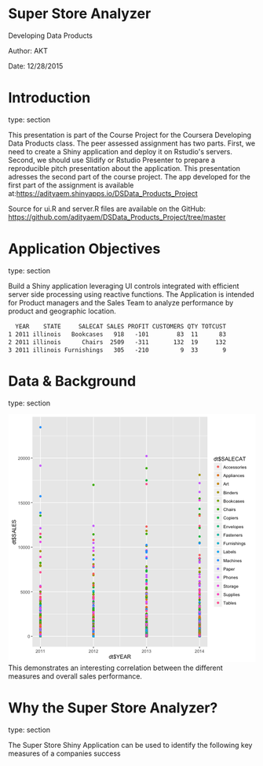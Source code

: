 
Super Store Analyzer
========================================================
Developing Data Products

Author: AKT

Date: 12/28/2015

Introduction
========================================================
type: section

This presentation is part of the Course Project for the Coursera Developing Data Products class. The peer assessed assignment has two parts. First, we need to create a Shiny application and deploy it on Rstudio's servers. Second, we should use Slidify or Rstudio Presenter to prepare a reproducible pitch presentation about the application. This presentation adresses the second part of the course project.
The app developed for the first part of the assignment is available at:https://adityaem.shinyapps.io/DSData_Products_Project

Source for ui.R and server.R files are available on the GitHub: https://github.com/adityaem/DSData_Products_Project/tree/master

Application Objectives
========================================================
type: section

Build a Shiny application leveraging UI controls integrated with efficient server side processing using reactive functions.
The Application is intended for Product managers and the Sales Team to analyze performance by product and geographic location.


```
  YEAR    STATE     SALECAT SALES PROFIT CUSTOMERS QTY TOTCUST
1 2011 illinois   Bookcases   918   -101        83  11      83
2 2011 illinois      Chairs  2509   -311       132  19     132
3 2011 illinois Furnishings   305   -210         9  33       9
```

Data & Background
========================================================
type: section

![plot of chunk unnamed-chunk-2](DSData_Products_Super_Store_Analyzer-figure/unnamed-chunk-2-1.png) 
This demonstrates an interesting correlation between the different measures and overall sales performance.

Why the Super Store Analyzer?
========================================================
type: section

The Super Store Shiny Application can be used to identify the following key measures of a companies success
